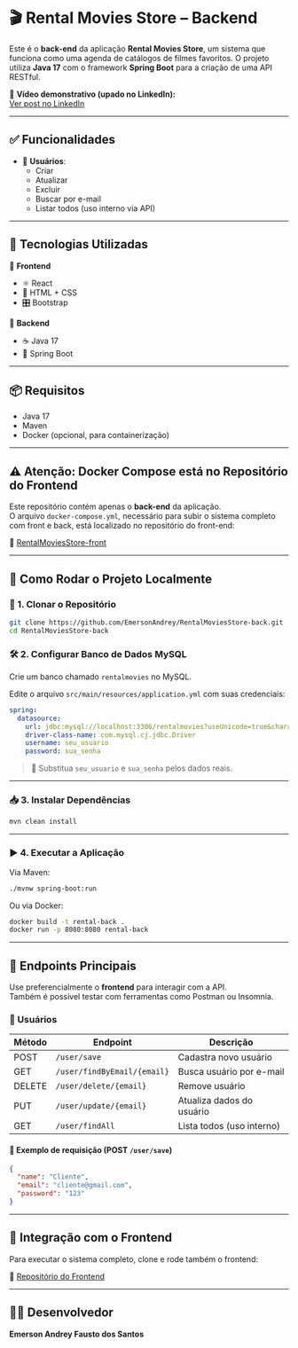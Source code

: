 # 🎬 Rental Movies Store – Backend

Este é o **back-end** da aplicação **Rental Movies Store**, um sistema que funciona como uma agenda de catálogos de filmes favoritos. O projeto utiliza **Java 17** com o framework **Spring Boot** para a criação de uma API RESTful.

🔗 **Vídeo demonstrativo (upado no LinkedIn):**   
[Ver post no LinkedIn](https://www.linkedin.com/feed/update/urn:li:activity:7297731819163049984/)

---

## ✅ Funcionalidades

- 👤 **Usuários**:  
  - Criar  
  - Atualizar  
  - Excluir  
  - Buscar por e-mail  
  - Listar todos (uso interno via API)

---

## 🧱 Tecnologias Utilizadas

🔹 **Frontend**
- ⚛️ React
- 🎨 HTML + CSS
- 🎛️ Bootstrap

🔹 **Backend**
- ☕ Java 17  
- 🧩 Spring Boot  

---

## 📦 Requisitos

- Java 17  
- Maven  
- Docker (opcional, para containerização)  

---

## ⚠️ Atenção: Docker Compose está no Repositório do Frontend

Este repositório contém apenas o **back-end** da aplicação.  
O arquivo `docker-compose.yml`, necessário para subir o sistema completo com front e back, está localizado no repositório do front-end:

🔗 [RentalMoviesStore-front](https://github.com/EmersonAndrey/RentalMoviesStore-front)

---

## 🚀 Como Rodar o Projeto Localmente

### 📁 1. Clonar o Repositório

```bash
git clone https://github.com/EmersonAndrey/RentalMoviesStore-back.git
cd RentalMoviesStore-back
```

### 🛠️ 2. Configurar Banco de Dados MySQL

Crie um banco chamado `rentalmovies` no MySQL.

Edite o arquivo `src/main/resources/application.yml` com suas credenciais:

```yaml
spring:
  datasource:
    url: jdbc:mysql://localhost:3306/rentalmovies?useUnicode=true&characterEncoding=UTF-8
    driver-class-name: com.mysql.cj.jdbc.Driver
    username: seu_usuario
    password: sua_senha
```

> 📝 Substitua `seu_usuario` e `sua_senha` pelos dados reais.

---

### 📥 3. Instalar Dependências

```bash
mvn clean install
```

---

### ▶️ 4. Executar a Aplicação

Via Maven:

```bash
./mvnw spring-boot:run
```

Ou via Docker:

```bash
docker build -t rental-back .
docker run -p 8080:8080 rental-back
```

---

## 🔌 Endpoints Principais

Use preferencialmente o **frontend** para interagir com a API.  
Também é possível testar com ferramentas como Postman ou Insomnia.

### 🔐 Usuários

| Método | Endpoint                        | Descrição                  |
|--------|----------------------------------|----------------------------|
| POST   | `/user/save`                    | Cadastra novo usuário      |
| GET    | `/user/findByEmail/{email}`     | Busca usuário por e-mail   |
| DELETE | `/user/delete/{email}`          | Remove usuário             |
| PUT    | `/user/update/{email}`          | Atualiza dados do usuário  |
| GET    | `/user/findAll`                 | Lista todos (uso interno)  |

#### 🧪 Exemplo de requisição (POST `/user/save`)

```json
{
  "name": "Cliente",
  "email": "cliente@gmail.com",
  "password": "123"
}
```

---

## 🧩 Integração com o Frontend

Para executar o sistema completo, clone e rode também o frontend:

🔗 [Repositório do Frontend](https://github.com/EmersonAndrey/RentalMoviesStore-front)

---

## 👨‍💻 Desenvolvedor

**Emerson Andrey Fausto dos Santos**  
